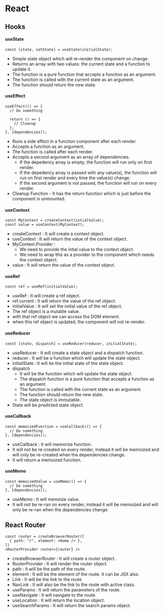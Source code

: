 # React

## Hooks

#### useState

```tsx
const [state, setState] = useState(initialState);
```

- Simple state object which will re-render the component on change.
- Returns an array with two values: the current state and a function to update it.
- The function is a pure function that accepts a function as an argument.
- The function is called with the current state as an argument.
- The function should return the new state.

#### useEffect

```tsx
useEffect(() => {
  // Do something

  return () => {
    // Cleanup
  };
}, [dependencies]);
```

- Runs a side effect in a function component after each render.
- Accepts a function as an argument.
- The function is called after each render.
- Accepts a second argument as an array of dependencies.
  - If the depedency array is empty, the function will run only on first render.
  - If the depedency array is passed with any value(s), the function will run on first render and every time the value(s) change.
  - If the second argument is not passed, the function will run on every render.
- Cleanup Function - It has the return function which is just before the component is unmounted.

#### useContext

```tsx
const MyContext = createContext(intialValue);
const value = useContext(MyContext);
```

- createContext : It will create a context object.
- useContext : It will return the value of the context object.
- MyContext.Provider :
  - We need to provide the intial value to the context object.
  - We need to wrap this as a provider to the component which needs the context object.
- value : It will return the value of the context object.

#### useRef

```tsx
const ref = useRef(initialValue);
```

- useRef : It will create a ref object.
- ref.current : It will return the value of the ref object.
- initialValue : It will set the initial value of the ref object.
- The ref object is a mutable value.
- with that ref object we can access the DOM element.
- when this ref object is updated, the component will not re-render.

#### useReducer

```tsx
const [state, dispatch] = useReducer(reducer, initialState);
```

- useReducer : It will create a state object and a dispatch function.
- reducer : It will be a function which will update the state object.
- initialState : It will be the initial state of the state object.
- dispatch
  - It will be the function which will update the state object.
  - The dispatch function is a pure function that accepts a function as an argument.
  - The function is called with the current state as an argument.
  - The function should return the new state.
  - The state object is immutable.
- State will be predicted state object.

#### useCallback

```tsx
const memoizedFunction = useCallback(() => {
  // Do something
}, [dependencies]);
```

- useCallback : It will memorize function.
- It will not be re-created on every render, instead it will be memoized and will only be re-created when the dependencies change.
- It will return a memoized function.

#### useMemo

```tsx
const memoizedValue = useMemo(() => {
  // Do something
}, [dependencies]);
```

- useMemo : It will memoize value.
- It will not be re-ran on every render, instead it will be memoized and will only be re-ran when the dependencies change.

## React Router

```tsx
const router = createBrowserRouter([
  { path: "/", element: <Home /> },
])
<RouterProvider router={router} />
```

- createBrowserRouter : It will create a router object.
- RouterProvider : It will render the router object.
- path : It will be the path of the route.
- element : It will be the element of the route. It can be JSX also.
- Link : It will be the link to the route
- NavLink : It will also be the link to the route with active class.
- useParams : It will return the parameters of the route.
- useNavigate : It will navigate to the route.
- useLocation : It will return the location object.
- useSearchParams : It will return the search params object.

